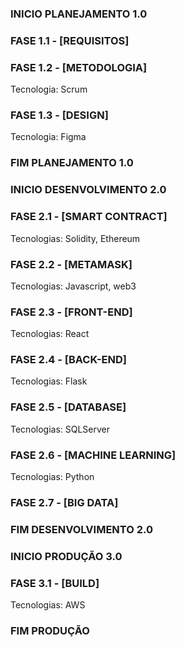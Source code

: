 ### INICIO PLANEJAMENTO 1.0
### FASE 1.1 - [REQUISITOS] 

### FASE 1.2 - [METODOLOGIA] 
Tecnologia: Scrum

### FASE 1.3 - [DESIGN] 
Tecnologia: Figma
### FIM PLANEJAMENTO 1.0


### INICIO DESENVOLVIMENTO 2.0
### FASE 2.1 - [SMART CONTRACT] 
Tecnologias: Solidity, Ethereum



### FASE 2.2 - [METAMASK] 
Tecnologias: Javascript, web3



### FASE 2.3 - [FRONT-END] 
Tecnologias: React



### FASE 2.4 - [BACK-END] 
Tecnologias: Flask

### FASE 2.5 - [DATABASE] 
Tecnologias: SQLServer

### FASE 2.6 - [MACHINE LEARNING] 
Tecnologias: Python

### FASE 2.7 - [BIG DATA] 

### FIM DESENVOLVIMENTO 2.0

### INICIO PRODUÇÃO 3.0
### FASE 3.1 - [BUILD] 
Tecnologias: AWS


### FIM PRODUÇÃO  




